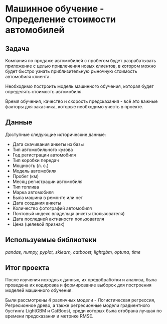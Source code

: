 # Машинное обучение - Определение стоимости автомобилей

## Задача

Компания по продаже автомобилей с пробегом будет разрабатывать приложение с целью привлечения новых клиентов, в котором можно будет быстро узнать приблизительную рыночную стоимость автомобиля клиента. 

Необходимо построить модель машинного обучения, которая будет определять стоимость автомобиля.

Время обучения, качество и скорость предсказания - всё это важные факторы для заказчика, которые необходимо учесть в проекте.

## Данные

Доступные следующие исторические данные:

- Дата скачивания анкеты из базы
- Тип автомобильного кузова
- Год регистрации автомобиля
- Тип коробки передач
- Мощность (л. с.)
- Модель автомобиля
- Пробег (км)
- Месяц регистрации автомобиля
- Тип топлива
- Марка автомобиля
- Была машина в ремонте или нет
- Дата создания анкеты
- Количество фотографий автомобиля
- Почтовый индекс владельца анкеты (пользователя)
- Дата последней активности пользователя
- Цена (целевой признак)

## Используемые библиотеки
*pandas, numpy, pyplot, sklearn, catboost, lightgbm, optuna, time*

## Итог проекта
После изучения исходных данных, их предобработки и анализа, была проведена их кодировка и формирование выборок для построения моделей машинного обучения.

Были рассмотрены 4 различных модели - Логистическая регрессия, Регресионное древо, а также регресионные модели градиентного бустинга LightGBM и CatBoost, среди которых была отобрана лучшая по времени предсказания и метрике RMSE.
